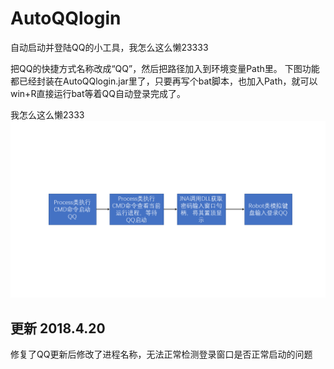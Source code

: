 # AutoQQlogin




自动启动并登陆QQ的小工具，我怎么这么懒23333

把QQ的快捷方式名称改成“QQ”，然后把路径加入到环境变量Path里。
下图功能都已经封装在AutoQQlogin.jar里了，只要再写个bat脚本，也加入Path，就可以win+R直接运行bat等着QQ自动登录完成了。

我怎么这么懒2333
![结构图][1]


  [1]: https://raw.githubusercontent.com/pokerfaceSad/AutoQQlogin/master/%E7%BB%93%E6%9E%84%E5%9B%BE.png

## 更新 2018.4.20

修复了QQ更新后修改了进程名称，无法正常检测登录窗口是否正常启动的问题
